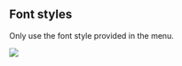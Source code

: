 ## Font styles

Only use the font style provided in the menu.

![]({{site.baseurl}}/assets/templates-font-styles.jpg)